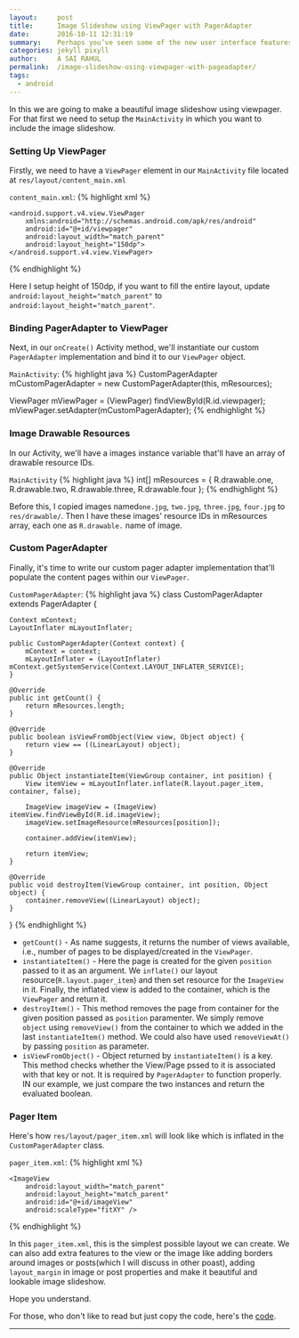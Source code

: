 ```yaml
---
layout:     post
title:      Image Slideshow using ViewPager with PagerAdapter
date:       2016-10-11 12:31:19
summary:    Perhaps you’ve seen some of the new user interface features available as part of the Android compatibility package. One such feature, image slideshow(horizontal view paging), allows for easy left and right swipes to load different screens (pages), controlled by a single Activity. This feature has been showcased in several high profile applications like the Android Market application and the Google+ Android client.
categories: jekyll pixyll
author:     A SAI RAHUL
permalink:  /image-slideshow-using-viewpager-with-pageadapter/
tags:
  - android
---
```


In this we are going to make a beautiful image slideshow using viewpager. For that first we need to setup the `MainActivity` in which you want to include the image slideshow.

### Setting Up ViewPager

Firstly, we need to have a `ViewPager` element in our `MainActivity` file located at `res/layout/content_main.xml`

`content_main.xml`:
{% highlight xml %}
<RelativeLayout xmlns:android="http://schemas.android.com/apk/res/android"
    xmlns:tools="http://schemas.android.com/tools"
    android:layout_width="match_parent"
    android:layout_height="match_parent"
    android:paddingLeft="@dimen/activity_horizontal_margin"
    android:paddingRight="@dimen/activity_horizontal_margin"
    android:paddingTop="@dimen/activity_vertical_margin"
    android:paddingBottom="@dimen/activity_vertical_margin"
    android:id="@+id/relativeLayout">


    <android.support.v4.view.ViewPager
        xmlns:android="http://schemas.android.com/apk/res/android"
        android:id="@+id/viewpager"
        android:layout_width="match_parent"
        android:layout_height="150dp">
    </android.support.v4.view.ViewPager>

</RelativeLayout>
{% endhighlight %}

Here I setup height of 150dp, if you want to fill the entire layout, update `android:layout_height="match_parent"` to `android:layout_height="match_parent"`.

### Binding PagerAdapter to ViewPager

Next, in our `onCreate()` Activity method, we'll instantiate our custom `PagerAdapter` implementation and bind it to our `ViewPager` object.

`MainActivity`:
{% highlight java %}
CustomPagerAdapter mCustomPagerAdapter = new CustomPagerAdapter(this, mResources);

ViewPager mViewPager = (ViewPager) findViewById(R.id.viewpager);
mViewPager.setAdapter(mCustomPagerAdapter);
{% endhighlight %}

### Image Drawable Resources

In our Activity, we'll have a images instance variable that'll have an array of drawable resource IDs.

`MainActivity`
{% highlight java %}
int[] mResources = {
        R.drawable.one,
        R.drawable.two,
        R.drawable.three,
        R.drawable.four
};
{% endhighlight %}

Before this, I copied images named`one.jpg`, `two.jpg`, `three.jpg`, `four.jpg` to `res/drawable/`. Then I have these images' resource IDs in mResources array, each one as `R.drawable.` name of image.

### Custom PagerAdapter

Finally, it's time to write our custom pager adapter implementation that'll populate the content pages within our `ViewPager`.

`CustomPagerAdapter`:
{% highlight java %}
class CustomPagerAdapter extends PagerAdapter {
 
    Context mContext;
    LayoutInflater mLayoutInflater;
 
    public CustomPagerAdapter(Context context) {
        mContext = context;
        mLayoutInflater = (LayoutInflater) mContext.getSystemService(Context.LAYOUT_INFLATER_SERVICE);
    }
 
    @Override
    public int getCount() {
        return mResources.length;
    }
 
    @Override
    public boolean isViewFromObject(View view, Object object) {
        return view == ((LinearLayout) object);
    }
 
    @Override
    public Object instantiateItem(ViewGroup container, int position) {
        View itemView = mLayoutInflater.inflate(R.layout.pager_item, container, false);
 
        ImageView imageView = (ImageView) itemView.findViewById(R.id.imageView);
        imageView.setImageResource(mResources[position]);
 
        container.addView(itemView);
 
        return itemView;
    }
 
    @Override
    public void destroyItem(ViewGroup container, int position, Object object) {
        container.removeView((LinearLayout) object);
    }
}
{% endhighlight %}

* `getCount()` - As name suggests, it returns the number of views available, i.e., number of pages to be displayed/created in the `ViewPager`.
* `instantiateItem()` - Here the page is created for the given `position` passed to it as an argument. We `inflate()` our layout resource(`R.layout.pager_item`) and then set resource for the `ImageView` in it. Finally, the inflated view is added to the container, which is the `ViewPager` and return it.
* `destroyItem()` - This method removes the page from container for the given position passed as `position` paramenter. We simply remove `object` using `removeView()` from the container to which we added in the last `instantiateItem()` method. We could also have used `removeViewAt()` by passing `position` as parameter.
* `isViewFromObject()` - Object returned by `instantiateItem()` is a key. This method checks whether the View/Page pssed to it is associated with that key or not. It is required by `PagerAdapter` to function properly. IN our example, we just compare the two instances and return the evaluated boolean.

### Pager Item

Here's how `res/layout/pager_item.xml` will look like which is inflated in the `CustomPagerAdapter` class.

`pager_item.xml`:
{% highlight xml %}
<?xml version="1.0" encoding="utf-8"?>
 
<LinearLayout xmlns:android="http://schemas.android.com/apk/res/android"
    android:orientation="vertical" android:layout_width="match_parent"
    android:layout_height="match_parent">
 
    <ImageView
        android:layout_width="match_parent"
        android:layout_height="match_parent"
        android:id="@+id/imageView"
        android:scaleType="fitXY" />
</LinearLayout>
{% endhighlight %}

In this `pager_item.xml`, this is the simplest possible layout we can create. We can also add extra features to the view or the image like adding borders around images or posts(which I will discuss in other poast), adding `layout_margin` in image or post properties and make it beautiful and lookable image slideshow.

Hope you understand.

For those, who don't like to read but just copy the code, here's the [code](https://github.com/johnotander/pixyll).


---

